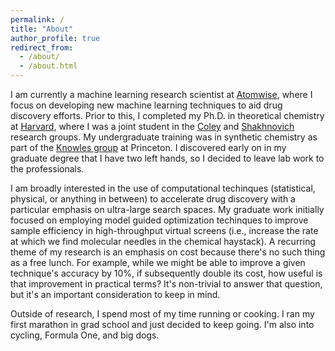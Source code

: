 ```yaml
---
permalink: /
title: "About"
author_profile: true
redirect_from: 
  - /about/
  - /about.html
---
```


I am currently a machine learning research scientist at [Atomwise](https://www.atomwise.com/), where I focus on developing new machine learning techniques to aid drug discovery efforts. Prior to this, I completed my Ph.D. in theoretical chemistry at [Harvard](https://chemistry.harvard.edu), where I was a joint student in the [Coley](coley.mit.edu) and [Shakhnovich](https://shakhnovich.faculty.chemistry.harvard.edu/home) research groups. My undergraduate training was in synthetic chemistry as part of the [Knowles group](https://knowleslab.princeton.edu/) at Princeton. I discovered early on in my graduate degree that I have two left hands, so I decided to leave lab work to the professionals.

I am broadly interested in the use of computational techinques (statistical, physical, or anything in between) to accelerate drug discovery with a particular emphasis on ultra-large search spaces. My graduate work initially focused on employing model guided optimization techinques to improve sample efficiency in high-throughput virtual screens (i.e., increase the rate at which we find molecular needles in the chemical haystack). A recurring theme of my research is an emphasis on cost because there's no such thing as a free lunch. For example, while we might be able to improve a given technique's accuracy by 10%, if subsequently double its cost, how useful is that improvement in practical terms? It's non-trivial to answer that question, but it's an important consideration to keep in mind.

Outside of research, I spend most of my time running or cooking. I ran my first marathon in grad school and just decided to keep going. I'm also into cycling, Formula One, and big dogs.